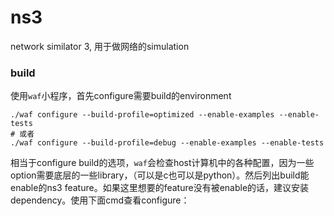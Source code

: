 # ns3
network similator 3, 用于做网络的simulation

### build
使用`waf`小程序，首先configure需要build的environment
```
./waf configure --build-profile=optimized --enable-examples --enable-tests
# 或者
./waf configure --build-profile=debug --enable-examples --enable-tests
```
相当于configure build的选项，`waf`会检查host计算机中的各种配置，因为一些option需要底层的一些library，（可以是c也可以是python）。然后列出build能enable的ns3 feature。如果这里想要的feature没有被enable的话，建议安装dependency。使用下面cmd查看configure：
```

```
